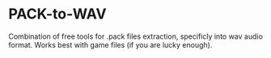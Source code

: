 # PACK-to-WAV
Combination of free tools for .pack files extraction, specificly into wav audio format.
Works best with game files (if you are lucky enough).